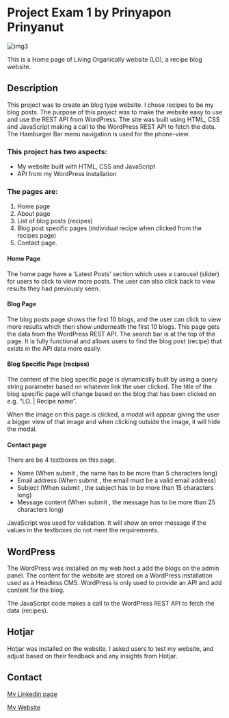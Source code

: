 # Project Exam 1 by Prinyapon Prinyanut

![img3](https://user-images.githubusercontent.com/100139381/206424407-d7ed0fac-d297-4966-9026-bffcc9fc2973.jpg)

This is a Home page of Living Organically website (LO), a recipe blog website.

## Description

This project was to create an blog type website. I chose recipes to be my blog posts. The purpose of this project was to make the website easy to use and use the REST API from WordPress. The site was built using HTML, CSS and JavaScript making a call to the WordPress REST API to fetch the data. The Hamburger Bar menu navigation is used for the phone-view.

### This project has two aspects:
-	My website built with HTML, CSS and JavaScript
-	API from my WordPress installation

### The pages are:

1.	Home page
2.	About page
3.	List of blog posts (recipes)
4.	Blog post specific pages (individual recipe when clicked from the recipes page)
5.	Contact page.

#### Home Page
The home page have a ‘Latest Posts’ section which uses a carousel (slider) for users to click to view more posts. The user can also click back to view results they had previously seen.

#### Blog Page

The blog posts page shows the first 10 blogs, and the user can click to view more results which then show underneath the first 10 blogs. This page gets the data from the WordPress REST API. The search bar is at the top of the page. It is fully functional and allows users to find the blog post (recipe) that exists in the API data more easily.

#### Blog Specific Page (recipes)

The content of the blog specific page is dynamically built by using a query string parameter based on whatever link the user clicked. The title of the blog specific page will change based on the blog that has been clicked on e.g. “LO. | Recipe name”.

When the image on this page is clicked, a modal will appear giving the user a bigger view of that image and when clicking outside the image, it will hide the modal.

#### Contact page

There are be 4 textboxes on this page.
-	Name (When submit , the name has to be more than 5 characters long)
-	Email address (When submit , the email must be a valid email address)
-	Subject (When submit , the subject has to be more than 15 characters long)
-	Message content (When submit , the message has to be more than 25 characters long)

JavaScript was used for validation. It will show an error message if the values in the textboxes do not meet the requirements.

## WordPress

The WordPress was installed on my web host a add the blogs on the admin panel. The content for the website are stored on a WordPress installation used as a Headless CMS. WordPress is only used to provide an API and add content for the blog. 

The JavaScript code makes a call to the WordPress REST API to fetch the data (recipes).

## Hotjar

Hotjar was installed on the website. I asked users to test my website, and adjust based on their feedback and any insights from Hotjar.

## Contact

[My Linkedin page](https://www.linkedin.com/in/genie-prinyanut-ab3441257/)

[My Website](https://genieprinyanut.netlify.app/)


